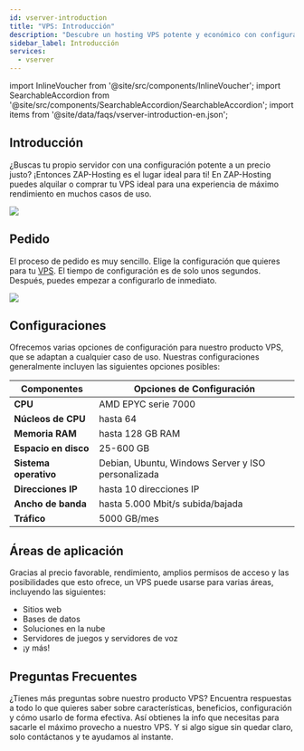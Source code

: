 ```yaml
---
id: vserver-introduction
title: "VPS: Introducción"
description: "Descubre un hosting VPS potente y económico con configuraciones flexibles para webs, bases de datos, juegos y más → Aprende más ahora"
sidebar_label: Introducción
services:
  - vserver
---
```


import InlineVoucher from '@site/src/components/InlineVoucher';
import SearchableAccordion from '@site/src/components/SearchableAccordion/SearchableAccordion';
import items from '@site/data/faqs/vserver-introduction-en.json';

## Introducción

¿Buscas tu propio servidor con una configuración potente a un precio justo? ¡Entonces ZAP-Hosting es el lugar ideal para ti! En ZAP-Hosting puedes alquilar o comprar tu VPS ideal para una experiencia de máximo rendimiento en muchos casos de uso.

![](https://screensaver01.zap-hosting.com/index.php/s/6cCD5TmrwXgtayy/preview)

<InlineVoucher />

## Pedido

El proceso de pedido es muy sencillo. Elige la configuración que quieres para tu [VPS](https://zap-hosting.com/en/vps-hosting/). El tiempo de configuración es de solo unos segundos. Después, puedes empezar a configurarlo de inmediato.

![](https://screensaver01.zap-hosting.com/index.php/s/Lm9HpPkzZQ8NAS6/preview)

## Configuraciones

Ofrecemos varias opciones de configuración para nuestro producto VPS, que se adaptan a cualquier caso de uso. Nuestras configuraciones generalmente incluyen las siguientes opciones posibles:

| Componentes | Opciones de Configuración |
| -------------------------------- | ------------------------- |
| **CPU** | AMD EPYC serie 7000 |
| **Núcleos de CPU**              | hasta 64         |
| **Memoria RAM**              | hasta 128 GB RAM      |
| **Espacio en disco**               | 25-600 GB                                      |
| **Sistema operativo** | Debian, Ubuntu, Windows Server y ISO personalizada |
| **Direcciones IP** | hasta 10 direcciones IP   |
| **Ancho de banda**     | hasta 5.000 Mbit/s subida/bajada |
| **Tráfico**                      | 5000 GB/mes       |



## Áreas de aplicación

Gracias al precio favorable, rendimiento, amplios permisos de acceso y las posibilidades que esto ofrece, un VPS puede usarse para varias áreas, incluyendo las siguientes:

- Sitios web
- Bases de datos
- Soluciones en la nube
- Servidores de juegos y servidores de voz
- ¡y más!

## Preguntas Frecuentes
¿Tienes más preguntas sobre nuestro producto VPS? Encuentra respuestas a todo lo que quieres saber sobre características, beneficios, configuración y cómo usarlo de forma efectiva. Así obtienes la info que necesitas para sacarle el máximo provecho a nuestro VPS. Y si algo sigue sin quedar claro, solo contáctanos y te ayudamos al instante.
<SearchableAccordion items={items} />

<InlineVoucher />